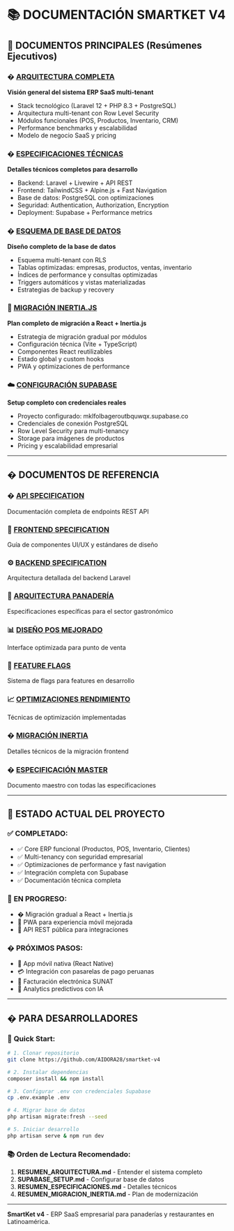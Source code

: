 # 📚 DOCUMENTACIÓN SMARTKET V4

## 🎯 **DOCUMENTOS PRINCIPALES (Resúmenes Ejecutivos)**

### �️ [ARQUITECTURA COMPLETA](RESUMEN_ARQUITECTURA.md)
**Visión general del sistema ERP SaaS multi-tenant**
- Stack tecnológico (Laravel 12 + PHP 8.3 + PostgreSQL)
- Arquitectura multi-tenant con Row Level Security
- Módulos funcionales (POS, Productos, Inventario, CRM)
- Performance benchmarks y escalabilidad
- Modelo de negocio SaaS y pricing

### � [ESPECIFICACIONES TÉCNICAS](RESUMEN_ESPECIFICACIONES.md)
**Detalles técnicos completos para desarrollo**
- Backend: Laravel + Livewire + API REST
- Frontend: TailwindCSS + Alpine.js + Fast Navigation
- Base de datos: PostgreSQL con optimizaciones
- Seguridad: Authentication, Authorization, Encryption
- Deployment: Supabase + Performance metrics

### �️ [ESQUEMA DE BASE DE DATOS](RESUMEN_DATABASE.md)
**Diseño completo de la base de datos**
- Esquema multi-tenant con RLS
- Tablas optimizadas: empresas, productos, ventas, inventario
- Índices de performance y consultas optimizadas
- Triggers automáticos y vistas materializadas
- Estrategias de backup y recovery

### 🚀 [MIGRACIÓN INERTIA.JS](RESUMEN_MIGRACION_INERTIA.md)
**Plan completo de migración a React + Inertia.js**
- Estrategia de migración gradual por módulos
- Configuración técnica (Vite + TypeScript)
- Componentes React reutilizables
- Estado global y custom hooks
- PWA y optimizaciones de performance

### ☁️ [CONFIGURACIÓN SUPABASE](SUPABASE_SETUP.md)
**Setup completo con credenciales reales**
- Proyecto configurado: mklfolbageroutbquwqx.supabase.co
- Credenciales de conexión PostgreSQL
- Row Level Security para multi-tenancy
- Storage para imágenes de productos
- Pricing y escalabilidad empresarial

---

## � **DOCUMENTOS DE REFERENCIA**

### � [API SPECIFICATION](API_SPEC.md)
Documentación completa de endpoints REST API

### 🎨 [FRONTEND SPECIFICATION](FRONTEND_SPEC.md)  
Guía de componentes UI/UX y estándares de diseño

### ⚙️ [BACKEND SPECIFICATION](BACKEND_SPEC.md)
Arquitectura detallada del backend Laravel

### 🏢 [ARQUITECTURA PANADERÍA](ARQUITECTURA_PANADERIA.md)
Especificaciones específicas para el sector gastronómico

### 📊 [DISEÑO POS MEJORADO](DISEÑO_POS_MEJORADO.md)
Interface optimizada para punto de venta

### 🚩 [FEATURE FLAGS](FEATURE_FLAGS.md)
Sistema de flags para features en desarrollo

### 📈 [OPTIMIZACIONES RENDIMIENTO](OPTIMIZACIONES_RENDIMIENTO.md)
Técnicas de optimización implementadas

### � [MIGRACIÓN INERTIA](MIGRACION_INERTIA.md)
Detalles técnicos de la migración frontend

### � [ESPECIFICACIÓN MASTER](MASTER_SPEC.md)
Documento maestro con todas las especificaciones

---

## 🎯 **ESTADO ACTUAL DEL PROYECTO**

### ✅ **COMPLETADO:**
- ✅ Core ERP funcional (Productos, POS, Inventario, Clientes)
- ✅ Multi-tenancy con seguridad empresarial
- ✅ Optimizaciones de performance y fast navigation
- ✅ Integración completa con Supabase
- ✅ Documentación técnica completa

### 🔄 **EN PROGRESO:**
- � Migración gradual a React + Inertia.js
- 🔄 PWA para experiencia móvil mejorada
- 🔄 API REST pública para integraciones

### � **PRÓXIMOS PASOS:**
- 📱 App móvil nativa (React Native)
- 💳 Integración con pasarelas de pago peruanas
- 🧾 Facturación electrónica SUNAT
- 🤖 Analytics predictivos con IA

---

## � **PARA DESARROLLADORES**

### 🚀 **Quick Start:**
```bash
# 1. Clonar repositorio
git clone https://github.com/AIDORA28/smartket-v4

# 2. Instalar dependencias
composer install && npm install

# 3. Configurar .env con credenciales Supabase
cp .env.example .env

# 4. Migrar base de datos
php artisan migrate:fresh --seed

# 5. Iniciar desarrollo
php artisan serve & npm run dev
```

### 📚 **Orden de Lectura Recomendado:**
1. **RESUMEN_ARQUITECTURA.md** - Entender el sistema completo
2. **SUPABASE_SETUP.md** - Configurar base de datos
3. **RESUMEN_ESPECIFICACIONES.md** - Detalles técnicos
4. **RESUMEN_MIGRACION_INERTIA.md** - Plan de modernización

---

**SmartKet v4** - ERP SaaS empresarial para panaderías y restaurantes en Latinoamérica.
